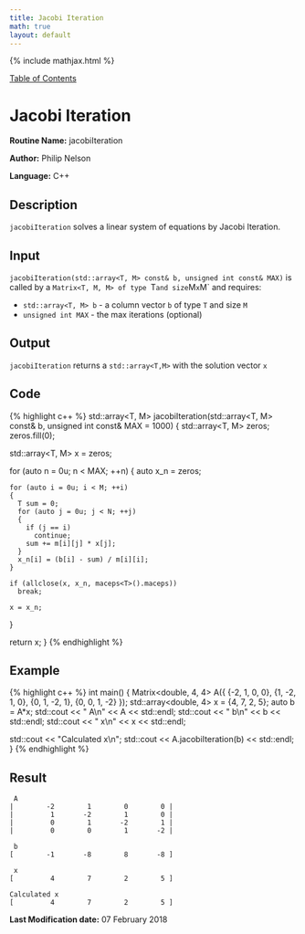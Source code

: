 ```yaml
---
title: Jacobi Iteration
math: true
layout: default
---
```


{% include mathjax.html %}

<a href="https://philipnelson5.github.io/MATH5620/SoftwareManual"> Table of Contents </a>
# Jacobi Iteration

**Routine Name:** jacobiIteration

**Author:** Philip Nelson

**Language:** C++

## Description

`jacobiIteration` solves a linear system of equations by Jacobi Iteration.

## Input

`jacobiIteration(std::array<T, M> const& b, unsigned int const& MAX)` is called by a `Matrix<T, M, M> of type `T` and size `M`x`M` and requires:

* `std::array<T, M> b` - a column vector `b` of type `T` and size `M`
* `unsigned int MAX` - the max iterations (optional)

## Output

`jacobiIteration` returns a `std::array<T,M>` with the solution vector `x`

## Code
{% highlight c++ %}
std::array<T, M> jacobiIteration(std::array<T, M> const& b, unsigned int const& MAX = 1000)
{
  std::array<T, M> zeros;
  zeros.fill(0);

  std::array<T, M> x = zeros;

  for (auto n = 0u; n < MAX; ++n)
  {
    auto x_n = zeros;

    for (auto i = 0u; i < M; ++i)
    {
      T sum = 0;
      for (auto j = 0u; j < N; ++j)
      {
        if (j == i)
          continue;
        sum += m[i][j] * x[j];
      }
      x_n[i] = (b[i] - sum) / m[i][i];
    }

    if (allclose(x, x_n, maceps<T>().maceps))
      break;

    x = x_n;
  }

  return x;
}
{% endhighlight %}

## Example
{% highlight c++ %}
int main()
{
  Matrix<double, 4, 4> A({
      {-2, 1, 0, 0},
      {1, -2, 1, 0},
      {0, 1, -2, 1},
      {0, 0, 1, -2}
      });
  std::array<double, 4> x = {4, 7, 2, 5};
  auto b = A*x;
  std::cout << " A\n" << A << std::endl;
  std::cout << " b\n" << b << std::endl;
  std::cout << " x\n" << x << std::endl;

  std::cout << "Calculated x\n";
  std::cout << A.jacobiIteration(b) << std::endl;
}
{% endhighlight %}

## Result
```
 A
|        -2        1        0        0 |
|         1       -2        1        0 |
|         0        1       -2        1 |
|         0        0        1       -2 |

 b
[        -1       -8        8       -8 ]

 x
[         4        7        2        5 ]

Calculated x
[         4        7        2        5 ]

```

**Last Modification date:** 07 February 2018
